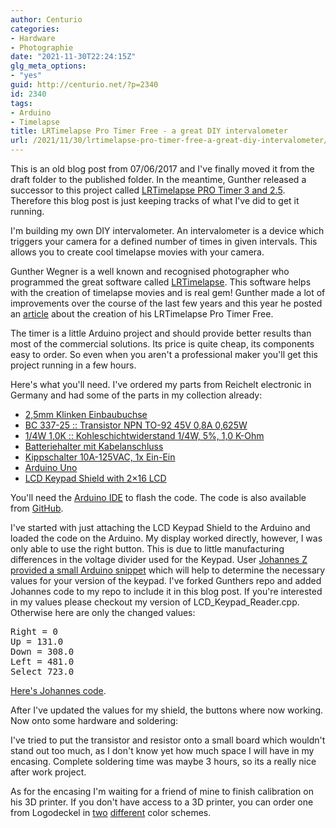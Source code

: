 ```yaml
---
author: Centurio
categories:
- Hardware
- Photographie
date: "2021-11-30T22:24:15Z"
glg_meta_options:
- "yes"
guid: http://centurio.net/?p=2340
id: 2340
tags:
- Arduino
- Timelapse
title: LRTimelapse Pro Timer Free - a great DIY intervalometer
url: /2021/11/30/lrtimelapse-pro-timer-free-a-great-diy-intervalometer/
---
```

This is an old blog post from 07/06/2017 and I've finally moved it from the draft folder to the published folder. In the meantime, Gunther released a successor to this project called [LRTimelapse PRO Timer 3 and 2.5](https://lrtimelapse.com/lrtpt/). Therefore this blog post is just keeping tracks of what I've did to get it running.

I'm building my own DIY intervalometer. An intervalometer is a device which triggers your camera for a defined number of times in given intervals. This allows you to create cool timelapse movies with your camera.

Gunther Wegner is a well known and recognised photographer who programmed the great software called [LRTimelapse](https://gwegner.de/zeitraffer/lrtimelapse/). This software helps with the creation of timelapse movies and is real gem! Gunther made a lot of improvements over the course of the last few years and this year he posted an [article](https://gwegner.de/know-how/lrtimelapse-pro-timer-free/) about the creation of his LRTimelapse Pro Timer Free.

The timer is a little Arduino project and should provide better results than most of the commercial solutions. Its price is quite cheap, its components easy to order. So even when you aren't a professional maker you'll get this project running in a few hours.

Here's what you'll need. I've ordered my parts from Reichelt electronic in Germany and had some of the parts in my collection already:

  * [2,5mm Klinken Einbaubuchse](https://www.reichelt.de/Klinkeneinbaubuchsen/LUM-KLB-13/3/index.html?ACTION=3&LA=446&ARTICLE=116166&GROUPID=7448&artnr=LUM+KLB+13&SEARCH=klinkenbuchse%2B2%252C5)
  * [BC 337-25 :: Transistor NPN TO-92 45V 0,8A 0,625W](https://www.reichelt.de/BC-337-25/3/index.html?ACTION=3&LA=514&ARTICLE=4986)
  * [1/4W 1,0K :: Kohleschichtwiderstand 1/4W, 5%, 1,0 K-Ohm](https://www.reichelt.de/1-4W-5-1-0-k-Ohm-9-1-k-Ohm/1-4W-1-0K/3/index.html?ACTION=3&LA=446&ARTICLE=1315&GROUPID=3065&artnr=1%2F4W+1%2C0K&SEARCH=1kohm%2Bkohle)
  * [Batteriehalter mit Kabelanschluss](http://www.ebay.de/itm/Batteriehalter-4-x-Mignon-AA-Mignonzelle-Anschlusskabel-4706-/291850397062?hash=item43f3a3a586:g:gKwAAOSw65FXtub-)
  * [Kippschalter 10A-125VAC, 1x Ein-Ein](https://www.reichelt.de/Kippschalter/MS-166/3/index.html?ACTION=3&LA=2&ARTICLE=13140&GROUPID=7584&artnr=MS+166&SEARCH=%252A)
  * [Arduino Uno](https://www.reichelt.de/Einplatinen-Microcontroller/ARDUINO-UNO/3/index.html?ACTION=3&LA=446&ARTICLE=119045&GROUPID=6667&artnr=ARDUINO+UNO&SEARCH=arduino%2Buno)
  * [LCD Keypad Shield with 2&#215;16 LCD](https://www.amazon.de/kwmobile-Display-Module-Tasten-Arduino/dp/B01EYW5R5M/ref=sr_1_1?ie=UTF8&qid=1499364500&sr=8-1&keywords=lcd+keypad+shield)

You'll need the [Arduino IDE](https://www.arduino.cc/) to flash the code. The code is also available from [GitHub](https://github.com/gwegner/LRTimelapse-Pro-Timer-Free).

I've started with just attaching the LCD Keypad Shield to the Arduino and loaded the code on the Arduino. My display worked directly, however, I was only able to use the right button. This is due to little manufacturing differences in the voltage divider used for the Keypad. User [Johannes Z provided a small Arduino snippet](https://forum.lrtimelapse.com/Thread-alternative-lcd-keypad-shields?pid=31865#pid31865) which will help to determine the necessary values for your version of the keypad. I've forked Gunthers repo and added Johannes code to my repo to include it in this blog post. If you're interested in my values please checkout my version of LCD\_Keypad\_Reader.cpp. Otherwise here are only the changed values:

<pre class="lang:default decode:true ">Right = 0
Up = 131.0
Down = 308.0
Left = 481.0
Select 723.0</pre>

[Here's Johannes code](https://gist.github.com/rudelm/463c59a218a4c17fdad8228356446f8b).

After I've updated the values for my shield, the buttons where now working. Now onto some hardware and soldering:

I've tried to put the transistor and resistor onto a small board which wouldn't stand out too much, as I don't know yet how much space I will have in my encasing. Complete soldering time was maybe 3 hours, so its a really nice after work project.

As for the encasing I'm waiting for a friend of mine to finish calibration on his 3D printer. If you don't have access to a 3D printer, you can order one from Logodeckel in [two](http://shop.logodeckel.de/produkt/lrtimelapse-pro-timer-gehaeuse-blau/) [different](http://shop.logodeckel.de/produkt/lrtimelapse-pro-timer-gehaeuse-gruen/) color schemes.